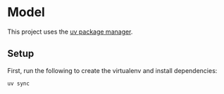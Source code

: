 # Model

This project uses the [uv package manager](https://docs.astral.sh/uv/).

## Setup

First, run the following to create the virtualenv and install dependencies:

```console
uv sync
```
